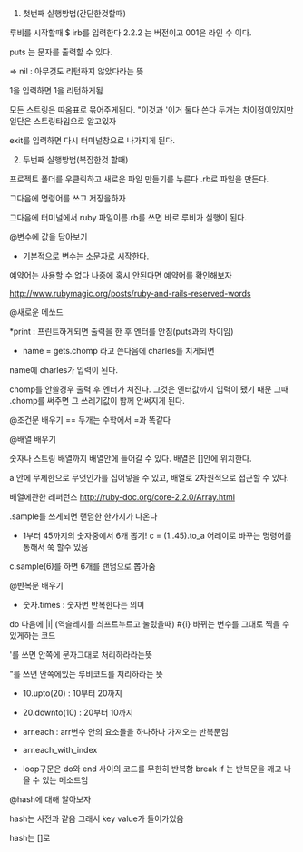 1. 첫번째 실행방법(간단한것할때)

루비를 시작할때 $ irb를 입력한다
2.2.2 는 버전이고 001은 라인 수 이다.

puts 는 문자를 출력할 수 있다.

=> nil : 아무것도 리턴하지 않았다라는 뜻

1을 입력하면 1을 리턴하게됨

모든 스트링은 따옴표로 묶어주게된다. "이것과 '이거 둘다 쓴다
두개는 차이점이있지만 일단은 스트링타입으로 알고있자

exit를 입력하면 다시 터미널창으로 나가지게 된다.

2. 두번째 실행방법(복잡한것 할때)

프로젝트 폴더를 우클릭하고 새로운 파일 만들기를 누른다
.rb로 파일을 만든다.

그다음에 명령어를 쓰고 저장을하자

그다음에 터미널에서 ruby 파일이름.rb를 쓰면 바로 루비가 실행이 된다.


@변수에 값을 담아보기

- 기본적으로 변수는 소문자로 시작한다.

예약어는 사용할 수 없다 나중에 혹시 안된다면 예약어를 확인해보자

http://www.rubymagic.org/posts/ruby-and-rails-reserved-words


@새로운 메쏘드

*print : 프린트하게되면 출력을 한 후 엔터를 안침(puts과의 차이임)

* name = gets.chomp 라고 쓴다음에 charles를 치게되면

name에 charles가 입력이 된다.

chomp를 안쓸경우 출력 후 엔터가 쳐진다. 그것은 엔터값까지 입력이 됐기 때문
그때 .chomp를 써주면 그 쓰레기값이 함께 안써지게 된다.


@조건문 배우기
== 두개는 수학에서 =과 똑같다

@배열 배우기

숫자나 스트링 배열까지 배열안에 들어갈 수 있다. 배열은 []안에 위치한다.

a 안에 무제한으로 무엇인가를 집어넣을 수 있고, 배열로 2차원적으로 접근할 수 있다.

배열에관한 레퍼런스
http://ruby-doc.org/core-2.2.0/Array.html

.sample를 쓰게되면 랜덤한 한가지가 나온다


- 1부터 45까지의 숫자중에서 6개 뽑기!
c = (1..45).to_a
어레이로 바꾸는 명령어를 통해서 쭉 할수 있음

c.sample(6)를 하면 6개를 랜덤으로 뽑아줌


@반복문 배우기

- 숫자.times : 숫자번 반복한다는 의미

do 다음에 |i| (역슬레시를 싀프트누르고 눌렀을때)
 #{i} 바뀌는 변수를 그대로 찍을 수 있게하는 코드

'를 쓰면 안쪽에 문자그대로 처리하라라는뜻

"를 쓰면 안쪽에있는 루비코드를 처리하라는 뜻

- 10.upto(20) : 10부터 20까지
- 20.downto(10) : 20부터 10까지

- arr.each : arr변수 안의 요소들을 하나하나 가져오는 반복문임
- arr.each_with_index

- loop구문은 do와 end 사이의 코드를 무한히 반복함 break if 는 반복문을 깨고 나올 수 있는 메소드임


@hash에 대해 알아보자

hash는 사전과 같음 그래서 key value가 들어가있음

hash는 []로 
